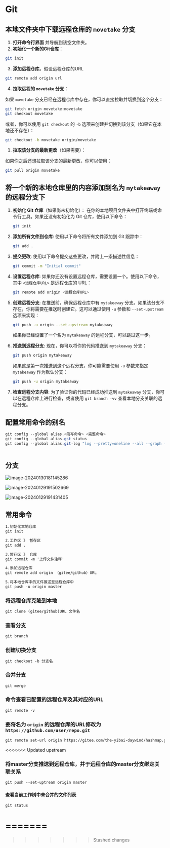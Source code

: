 # Git

## 本地文件夹中下载远程仓库的 `movetake` 分支

1. **打开命令行界面** 并导航到该空文件夹。
2. **初始化一个新的Git仓库**：

```bash
git init
```

3. **添加远程仓库**。假设远程仓库的URL

```bash
git remote add origin url
```

4. **拉取远程的 `movetake` 分支**：

如果 `movetake` 分支已经在远程仓库中存在，你可以直接拉取并切换到这个分支：

```bash
git fetch origin movetake:movetake  
git checkout movetake
```

或者，你可以使用 `git checkout` 的 `-b` 选项来创建并切换到该分支（如果它在本地还不存在）：

```bash
git checkout -b movetake origin/movetake
```

1. **拉取该分支的最新更改**（如果需要）：

如果你之后还想拉取该分支的最新更改，你可以使用：

```bash
git pull origin movetake
```

## 将一个新的本地仓库里的内容添加到名为 `mytakeaway` 的远程分支下

1. **初始化 Git 仓库**（如果尚未初始化）：
   在你的本地项目文件夹中打开终端或命令行工具。如果还没有初始化为 Git 仓库，使用以下命令：

   ```bash
   git init
   ```

2. **添加所有文件到仓库**:
   使用以下命令将所有文件添加到 Git 跟踪中：

   ```bash
   git add .
   ```

3. **提交更改**:
   使用以下命令提交这些更改，并附上一条描述性信息：

   ```bash
   git commit -m "Initial commit"
   ```

4. **设置远程仓库**:
   如果你还没有设置远程仓库，需要设置一个。使用以下命令，其中 `<远程仓库URL>` 是远程仓库的 URL：

   ```bash
   git remote add origin <远程仓库URL>
   ```

5. **创建远程分支**:
   在推送前，确保远程仓库中有 `mytakeaway` 分支。如果该分支不存在，你将需要在推送时创建它。这可以通过使用 `-u` 参数和 `--set-upstream` 选项来实现：

   ```bash
   git push -u origin --set-upstream mytakeaway
   ```

   如果你已经设置了一个名为 `mytakeaway` 的远程分支，可以跳过这一步。

6. **推送到远程分支**:
   现在，你可以将你的代码推送到 `mytakeaway` 分支：

   ```bash
   git push origin mytakeaway
   ```

   如果这是第一次推送到这个远程分支，你可能需要使用 `-u` 参数来指定 `mytakeaway` 作为默认分支：

   ```bash
   git push -u origin mytakeaway
   ```

7. **检查远程分支内容**:
   为了验证你的代码已经成功推送到 `mytakeaway` 分支，你可以在远程仓库上进行检查，或者使用 `git branch -vv` 查看本地分支关联的远程分支。





## 配置常用命令的别名

```java
git config --global alias.<简写命令> <完整命令>
git config --global alias.gst status
git config --global alias.git-log "log --pretty=oneline --all --graph --abbrev-commit"
    
```



## 分支

![image-20240130181145286](../java/img/image-20240130181145286.png)

![image-20240129191502669](../java/img/image-20240129191502669.png)

![image-20240129191431405](../java/img/image-20240129191431405.png)

## 常用命令

```xml
1.初始化本地仓库
git init

2.工作区 》 暂存区	
git add .

3.暂存区 》 仓库 	
git commit -m '上传文件注释'

4.添加远程仓库
git remote add origin （gitee/github）URL

5.将本地仓库中的文件推送至远程仓库中
git push -u origin master


```

### 将远程仓库克隆到本地

```xml
git clone (gitee/github)URL 文件名
```

### 查看分支

```xml
git branch
```

### 创建切换分支

```xml
git checkout -b 分支名
```

### 合并分支

```xml
git merge
```

### 命令查看已配置的远程仓库及其对应的URL

```xml
git remote -v
```

### 要将名为 `origin` 的远程仓库的URL修改为 `https://github.com/user/repo.git`

```xml
git remote set-url origin https://gitee.com/the-yibai-daywind/hashmap.git
```

<<<<<<< Updated upstream
### 将master分支推送到远程仓库，并于远程仓库的master分支绑定关联关系

```xml
git push --set-uptream origin master
```

#### 查看当前工作树中未合并的文件列表

```xml	
git status
```

=======
=
>>>>>>> Stashed changes
